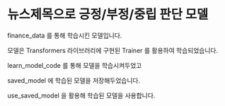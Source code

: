 # 뉴스제목으로 긍정/부정/중립 판단 모델
finance_data 를 통해 학습시킨 모델입니다. 

모델은 Transformers 라이브러리에 구현된 Trainer 를 활용하여 학습되었습니다.

learn_model_code 를 통해 모델을 학습시켜두었고 

saved_model 에 학습된 모델을 저장해두었습니다. 

use_saved_model 을 활용해 학습된 모델을 사용합니다.
